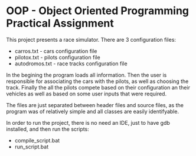 # OOP - Object Oriented Programming Practical Assignment

This project presents a race simulator.
There are 3 configuration files:
  - carros.txt - cars configuration file
  - pilotox.txt - pilots configuration file
  - autodromos.txt - race tracks configuration file

In the begining the program loads all information. Then the user is responsible for associating the cars with the pilots, as well as choosing the track.
Finally the all the pilots compete based on their configuration an their vehicles as well as based on some user inputs that were required.

The files are just separated between header files and source files, as the program was of relatively simple and all classes are easily identifyable.

In order to run the project, there is no need an IDE, just to have gdb installed, and then run the scripts: 
  - compile_script.bat
  - run_script.bat
